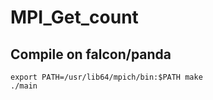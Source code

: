 # MPI_Get_count

## Compile on falcon/panda

    export PATH=/usr/lib64/mpich/bin:$PATH make
	./main

